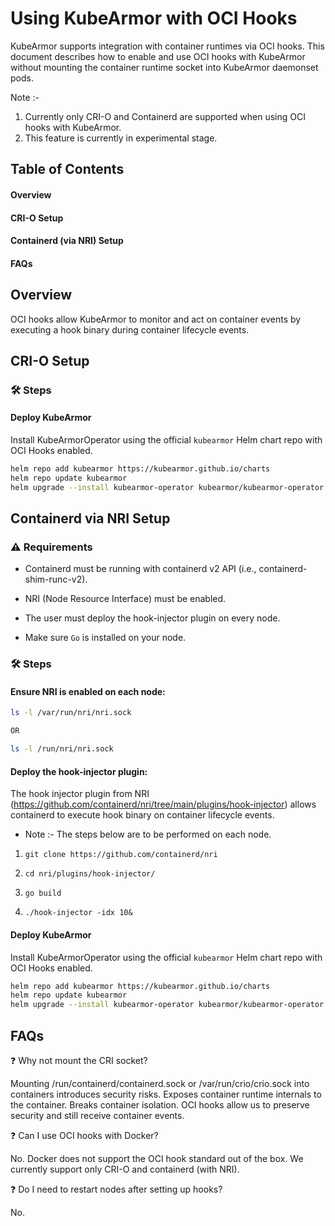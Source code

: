 # Using KubeArmor with OCI Hooks

KubeArmor supports integration with container runtimes via OCI hooks. This document describes how to enable and use OCI hooks with KubeArmor without mounting the container runtime socket into KubeArmor daemonset pods.

Note :- 
1. Currently only CRI-O and Containerd are supported when using OCI hooks with KubeArmor.
2. This feature is currently in experimental stage.

## Table of Contents

#### Overview

#### CRI-O Setup

#### Containerd (via NRI) Setup

#### FAQs

## Overview

OCI hooks allow KubeArmor to monitor and act on container events by executing a hook binary during container lifecycle events.

## CRI-O Setup

### 🛠️ Steps

#### Deploy KubeArmor

Install KubeArmorOperator using the official `kubearmor` Helm chart repo with OCI Hooks enabled.

```bash
helm repo add kubearmor https://kubearmor.github.io/charts
helm repo update kubearmor
helm upgrade --install kubearmor-operator kubearmor/kubearmor-operator -n kubearmor --create-namespace --set enableOCIHooks=true
```

## Containerd via NRI Setup

### ⚠️ Requirements

* Containerd must be running with containerd v2 API (i.e., containerd-shim-runc-v2).

* NRI (Node Resource Interface) must be enabled.

* The user must deploy the hook-injector plugin on every node.

* Make sure `Go` is installed on your node.

### 🛠️ Steps

#### Ensure NRI is enabled on each node:

```bash
ls -l /var/run/nri/nri.sock

OR

ls -l /run/nri/nri.sock
```

#### Deploy the hook-injector plugin:

The hook injector plugin from NRI (https://github.com/containerd/nri/tree/main/plugins/hook-injector) allows containerd to execute hook binary on container lifecycle events.

* Note :- The steps below are to be performed on each node.

1. `git clone https://github.com/containerd/nri`

2. `cd nri/plugins/hook-injector/`

3. `go build`

4. `./hook-injector -idx 10&`

#### Deploy KubeArmor

Install KubeArmorOperator using the official `kubearmor` Helm chart repo with OCI Hooks enabled.

```bash
helm repo add kubearmor https://kubearmor.github.io/charts
helm repo update kubearmor
helm upgrade --install kubearmor-operator kubearmor/kubearmor-operator -n kubearmor --create-namespace --set enableOCIHooks=true
```

## FAQs

❓ Why not mount the CRI socket?

Mounting /run/containerd/containerd.sock or /var/run/crio/crio.sock into containers introduces security risks. Exposes container runtime internals to the container. Breaks container isolation. OCI hooks allow us to preserve security and still receive container events.

❓ Can I use OCI hooks with Docker?

No. Docker does not support the OCI hook standard out of the box. We currently support only CRI-O and containerd (with NRI).

❓ Do I need to restart nodes after setting up hooks?

No.
